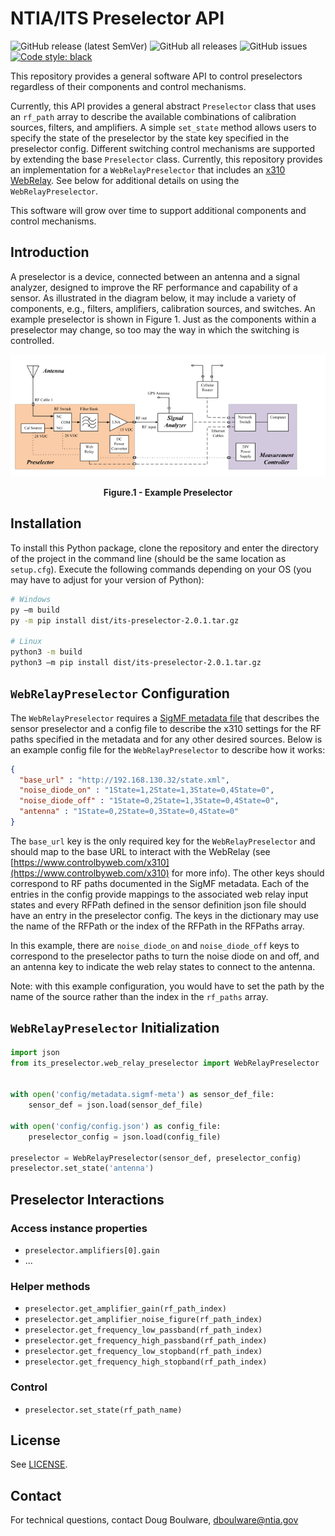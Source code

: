 # NTIA/ITS Preselector API

![GitHub release (latest SemVer)](https://img.shields.io/github/v/release/NTIA/Preselector?display_name=tag&sort=semver)
![GitHub all releases](https://img.shields.io/github/downloads/NTIA/Preselector/total)
![GitHub issues](https://img.shields.io/github/issues/NTIA/Preselector)
[![Code style: black](https://img.shields.io/badge/code%20style-black-000000.svg)](https://github.com/psf/black)

This repository provides a general software API to control preselectors regardless of their
components and control mechanisms.

Currently, this API provides a general abstract `Preselector` class that uses an `rf_path`
array to describe the available combinations of calibration sources, filters, and amplifiers.
A simple `set_state` method allows users to specify the state of the preselector by the state
key specified in the preselector config. Different switching control mechanisms are supported
by extending the base `Preselector` class. Currently, this repository provides an implementation
for a `WebRelayPreselector` that includes an [x310 WebRelay](https://www.controlbyweb.com/x310/).
See below for additional details on using the `WebRelayPreselector`.  

This software will grow over time to support additional components and control mechanisms.

## Introduction

A preselector is a device, connected between an antenna and a signal analyzer, designed to
improve the RF performance and capability of a sensor. As illustrated in the diagram below,
it may include a variety of components, e.g., filters, amplifiers, calibration sources, and
switches. An example preselector is shown in Figure 1. Just as the components within a preselector
may change, so too may the way in which the switching is controlled.

![Preselector Diagram](/docs/img/preselector.png)
<p style="text-align: center;"><figcaption align = "center"><b>Figure.1 - Example Preselector</b></figcaption></p>

## Installation

To install this Python package, clone the repository and enter the directory of the project in
the command line (should be the same location as `setup.cfg`). Execute the following commands
depending on your OS (you may have to adjust for your version of Python):

```bash
# Windows
py –m build 
py -m pip install dist/its-preselector-2.0.1.tar.gz 

# Linux
python3 -m build
python3 –m pip install dist/its-preselector-2.0.1.tar.gz 

```

## `WebRelayPreselector` Configuration

The `WebRelayPreselector` requires a [SigMF metadata file](https://Github.com/NTIA/sigmf-ns-ntia)
that describes the sensor preselector and a config file to describe the x310 settings for the RF
paths specified in the metadata and for any other desired sources. Below is an example config file
for the `WebRelayPreselector` to describe how it works:

```json
{
  "base_url" : "http://192.168.130.32/state.xml",
  "noise_diode_on" : "1State=1,2State=1,3State=0,4State=0",
  "noise_diode_off" : "1State=0,2State=1,3State=0,4State=0",
  "antenna" : "1State=0,2State=0,3State=0,4State=0"
}
```

The `base_url` key is the only required key for the `WebRelayPreselector` and should map to the
base URL to interact with the WebRelay (see [https://www.controlbyweb.com/x310](https://www.controlbyweb.com/x310)
for more info). The other keys should correspond to RF paths documented in the SigMF metadata.
Each of the entries in the config provide mappings to the associated web relay input states and
every RFPath defined in the sensor definition json file should have an entry in the preselector
config. The keys in the dictionary may use the name of the RFPath or the index of the RFPath in
the RFPaths array.

In this example, there are `noise_diode_on` and `noise_diode_off` keys to correspond to the
preselector paths to turn the noise diode on and off, and an antenna key to indicate the web
relay states to connect to the antenna.

Note: with this example configuration, you would have to set the path by the name of the source
rather than the index in the `rf_paths` array.

## `WebRelayPreselector` Initialization

```python
import json
from its_preselector.web_relay_preselector import WebRelayPreselector


with open('config/metadata.sigmf-meta') as sensor_def_file:
    sensor_def = json.load(sensor_def_file)

with open('config/config.json') as config_file:
    preselector_config = json.load(config_file)

preselector = WebRelayPreselector(sensor_def, preselector_config)
preselector.set_state('antenna')
```

## Preselector Interactions

### Access instance properties

- `preselector.amplifiers[0].gain`
- ...

### Helper methods

- `preselector.get_amplifier_gain(rf_path_index)`
- `preselector.get_amplifier_noise_figure(rf_path_index)`
- `preselector.get_frequency_low_passband(rf_path_index)`
- `preselector.get_frequency_high_passband(rf_path_index)`
- `preselector.get_frequency_low_stopband(rf_path_index)`
- `preselector.get_frequency_high_stopband(rf_path_index)`

### Control

- `preselector.set_state(rf_path_name)`

## License

See [LICENSE](LICENSE.md).

## Contact

For technical questions, contact Doug Boulware, dboulware@ntia.gov
